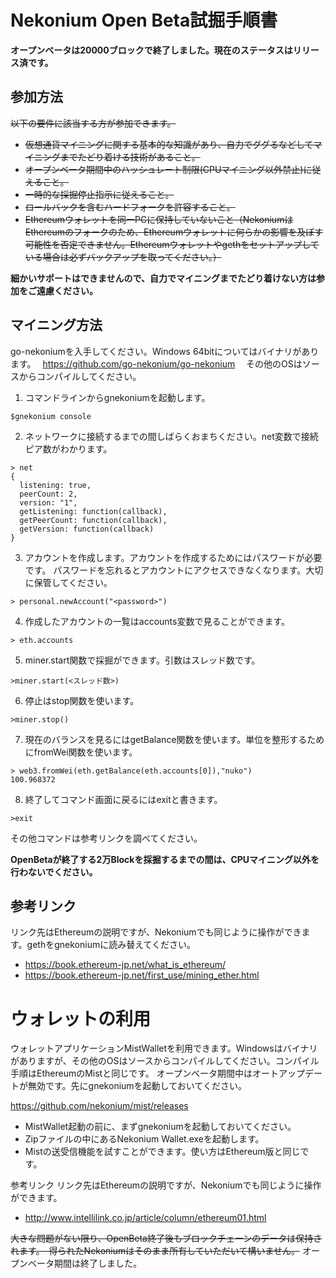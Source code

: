# Nekonium Open Beta試掘手順書

<b>オープンベータは20000ブロックで終了しました。現在のステータスはリリース済です。</b>

## 参加方法

<s>以下の要件に該当する方が参加できます。</s>

* <s>仮想通貨マイニングに関する基本的な知識があり、自力でググるなどしてマイニングまでたどり着ける技術があること。</s>
* <s>オープンベータ期間中のハッシュレート制限(CPUマイニング以外禁止)に従えること。</s>
* <s>一時的な採掘停止指示に従えること。</s>
* <s>ロールバックを含むハードフォークを許容すること。</s>
* <s>Ethereumウォレットを同一PCに保持していないこと（NekoniumはEthereumのフォークのため、Ethereumウォレットに何らかの影響を及ぼす可能性を否定できません。Ethereumウォレットやgethをセットアップしている場合は必ずバックアップを取ってください。）</s>

<b>細かいサポートはできませんので、自力でマイニングまでたどり着けない方は参加をご遠慮ください。</b>

## マイニング方法

go-nekoniumを入手してください。Windows 64bitについてはバイナリがあります。　
<a href="https://github.com/go-nekonium/go-nekonium">https://github.com/go-nekonium/go-nekonium</a>　
その他のOSはソースからコンパイルしてください。


1. コマンドラインからgnekoniumを起動します。
````
$gnekonium console
````
2. ネットワークに接続するまでの間しばらくおまちください。net変数で接続ピア数がわかります。
````
> net
{
  listening: true,
  peerCount: 2,
  version: "1",
  getListening: function(callback),
  getPeerCount: function(callback),
  getVersion: function(callback)
}
````

3. アカウントを作成します。アカウントを作成するためにはパスワードが必要です。
パスワードを忘れるとアカウントにアクセスできなくなります。大切に保管してください。
````
> personal.newAccount("<password>")
````

4. 作成したアカウントの一覧はaccounts変数で見ることができます。
````
> eth.accounts
````
5. miner.start関数で採掘ができます。引数はスレッド数です。
````
>miner.start(<スレッド数>)
````
6. 停止はstop関数を使います。
````
>miner.stop()
````
7. 現在のバランスを見るにはgetBalance関数を使います。単位を整形するためにfromWei関数を使います。
````
> web3.fromWei(eth.getBalance(eth.accounts[0]),"nuko")
100.968372
````
8. 終了してコマンド画面に戻るにはexitと書きます。
````
>exit
````
その他コマンドは参考リンクを調べてください。

<b>OpenBetaが終了する2万Blockを採掘するまでの間は、CPUマイニング以外を行わないでください。</b>

## 参考リンク

リンク先はEthereumの説明ですが、Nekoniumでも同じように操作ができます。gethをgnekoniumに読み替えてください。

* <a href="https://book.ethereum-jp.net/what_is_ethereum/">https://book.ethereum-jp.net/what_is_ethereum/</a>
* <a href=" https://book.ethereum-jp.net/first_use/mining_ether.html">https://book.ethereum-jp.net/first_use/mining_ether.html</a>


# ウォレットの利用

ウォレットアプリケーションMistWalletを利用できます。Windowsはバイナリがありますが、その他のOSはソースからコンパイルしてください。コンパイル手順はEthereumのMistと同じです。
オープンベータ期間中はオートアップデートが無効です。先にgnekoniumを起動しておいてください。

<a href="https://github.com/nekonium/mist/releases">https://github.com/nekonium/mist/releases</a>


* MistWallet起動の前に、まずgnekoniumを起動しておいてください。
* Zipファイルの中にあるNekonium Wallet.exeを起動します。
* Mistの送受信機能を試すことができます。使い方はEthereum版と同じです。



参考リンク
リンク先はEthereumの説明ですが、Nekoniumでも同じように操作ができます。
* <a href="http://www.intellilink.co.jp/article/column/ethereum01.html">http://www.intellilink.co.jp/article/column/ethereum01.html</a>



<s>大きな問題がない限り、OpenBeta終了後もブロックチェーンのデータは保持されます。　得られたNekoniumはそのまま所有していただいて構いません。</s>
オープンベータ期間は終了しました。



